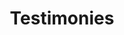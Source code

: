 ---
title: Testimonies
quotes: 
  - quote: "Jack's attention to detail and thorough communication always made us feel at ease. He has worked with us for about year developing our website and has been nothing short of patient and understanding. He comes HIGHLY recommended from National Roofing."
    by: Jennifer S.
    title: Marketing & Estimating Administrator @ National Roofing
    link: https://nationalroofing.com
    tags: ['WordPress']

  - quote: "Jack saved my Shopify site from a very stupid SEO issue that would have killed all of my rankings. Highly recommended, very trustworthy dev. Truly a master of some trades."
    by: Sean Markey
    title: Rank Theory
    link: https://ranktheory.com
    tags: ["Shopify"]

  - quote: "big shout to @JackHarner for the recent work on one of my sites. Am immediately hiring him again for more work. Really good dude and developer for Shopify, eCommerce, and other website solutions."
    by: Matt Lady
    title: Owner @ High Key Geek
    link: https://twitter.com/mattlady/status/1487254356353175552
    tags: ["Shopify"]

  - quote: "Jack is a workhorse. He's talented, reliable, and his code is clean. It's a pleasure to work together, and I would recommend him to anyone."
    by: Mike Weaver
    title: Lead Developer @ Electric Eye
    link: https://mjweaver01.com
    tags: ["Shopify"]

  - quote: "@JackHarner is a godamn wizard"
    title: Owner @ Bottle Rocket
    by: Collin Duddy
    link: "https://twitter.com/LoboExplosivo/status/1291787282723282944"
    tags: ["Shopify"]

  - quote: "I’ve worked on various projects with Jack over the years and it’s always been a positive experience for me and my team. Happy to recommend him to others."
    by: Josey Orr
    title: Owner @ Easier Golfing
    link: https://easiergolfing.com/
    tags: ["Shopify"]

  - quote: "With a knack for effective problem-solving, Jack has soundly proven himself as a trusted, reliable web development partner."
    by: Andrew Rosensweig
    link: https://electriceye.io/
    title: Project Manager @ Electric Eye
    tags: ["Shopify"]

  - quote: "big ups to our web dev @JackHarner"
    title: World's Best Hot Sauce
    by: Bottle Rocket Hot Sauce
    link: https://twitter.com/BottleRocketHSC/status/1291809398956974081
    tags: ["Shopify"]

  - quote: "i don’t know what any of this means but hire this man to build your website, dammit"
    title: Internet Superstar
    by: Collin Duddy
    link: https://twitter.com/LoboExplosivo/status/1296262212152111110
    tags: ["Shopify"]

  - quote: "TYVM @JackHarner"
    title: Owner @ Bottle Rocket
    by: Jay Huffman
    link: https://twitter.com/MisterJHuffman/status/1298069726715883520
    tags: ["Shopify"]

  - quote: "Fast, reliable, accurate— Jack’s a magician!"
    title: CEO @ Branded78
    by: Brandon Arvay
    link: https://www.branded78.com/
    tags: ['WordPress']

---